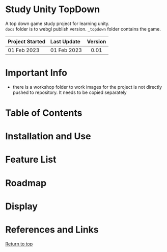 # Study Unity TopDown
A top down game study project for learning unity.   
`docs` folder is to webgl publish version. `_topdown` folder contains the game.

| Project Started | Last Update | Version |
| :-------------- | :---------- | :-----: |
| 01 Feb 2023     | 01 Feb 2023 | 0.01    |

# Important Info
- there is a workshop folder to work images for the project is not directly pushed to repository. It needs to be copied separately

# Table of Contents

# Installation and Use

# Feature List

# Roadmap

# Display

# References and Links

[Return to top]()




